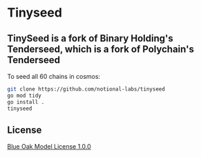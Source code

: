# Tinyseed

## TinySeed is a fork of Binary Holding's Tenderseed, which is a fork of Polychain's Tenderseed

To seed all 60 chains in cosmos:


```bash
git clone https://github.com/notional-labs/tinyseed
go mod tidy
go install .
tinyseed
```


## License

[Blue Oak Model License 1.0.0](https://blueoakcouncil.org/license/1.0.0)
